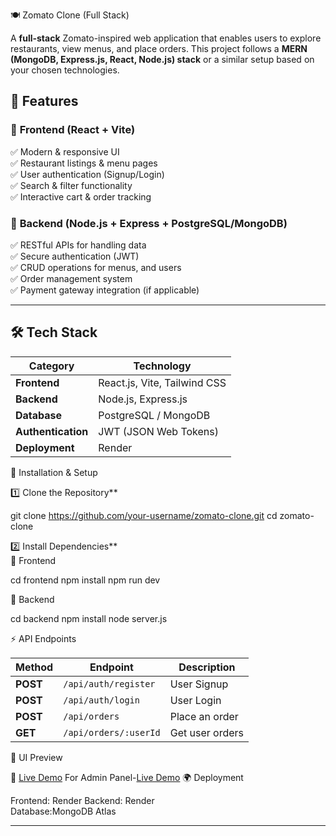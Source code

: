 
🍽️ Zomato Clone (Full Stack)  

A **full-stack** Zomato-inspired web application that enables users to explore restaurants, view menus, and place orders. This project follows a **MERN (MongoDB, Express.js, React, Node.js) stack** or a similar setup based on your chosen technologies.



## 🚀 Features  

### 🔹 **Frontend (React + Vite)**  
✅ Modern & responsive UI  
✅ Restaurant listings & menu pages  
✅ User authentication (Signup/Login)  
✅ Search & filter functionality  
✅ Interactive cart & order tracking  

### 🔹 **Backend (Node.js + Express + PostgreSQL/MongoDB)**  
✅ RESTful APIs for handling data  
✅ Secure authentication (JWT)  
✅ CRUD operations for menus, and users  
✅ Order management system  
✅ Payment gateway integration (if applicable)  

---

## 🛠️ Tech Stack  

| **Category**  | **Technology**  |
|--------------|---------------|
| **Frontend**  | React.js, Vite, Tailwind CSS  |
| **Backend**  | Node.js, Express.js  |
| **Database**  | PostgreSQL / MongoDB  |
| **Authentication**  | JWT (JSON Web Tokens)  |
| **Deployment**  | Render   |

 


 🚀 Installation & Setup  

 1️⃣ Clone the Repository**  
 
git clone https://github.com/your-username/zomato-clone.git
cd zomato-clone
 

 2️⃣ Install Dependencies**  
 📌 Frontend  
 
cd frontend
npm install
npm run dev
 
 📌 Backend  
 
cd backend
npm install
node server.js
 

 

⚡ API Endpoints  

| Method | Endpoint          | Description |
|--------|------------------|-------------|
| **POST**   | `/api/auth/register`  | User Signup |
| **POST**   | `/api/auth/login`     | User Login  |
| **POST**   | `/api/orders`         | Place an order |
| **GET**    | `/api/orders/:userId` | Get user orders |



🎨 UI Preview  

📌 [Live Demo](https://zomato-frontent-mmjb.onrender.com)
For Admin Panel-[Live Demo](https://zomato-admin.onrender.com)
🌍 Deployment  

Frontend: Render
Backend: Render  
Database:MongoDB Atlas  

---

 
